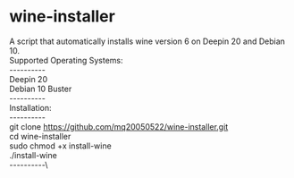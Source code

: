 # wine-installer
A script that automatically installs wine version 6 on Deepin 20 and Debian 10. \
Supported Operating Systems: \
----------\
Deepin 20\
Debian 10 Buster\
----------\
Installation: \
----------\
git clone https://github.com/mq20050522/wine-installer.git \
cd wine-installer\
sudo chmod +x install-wine\
./install-wine\
----------\
